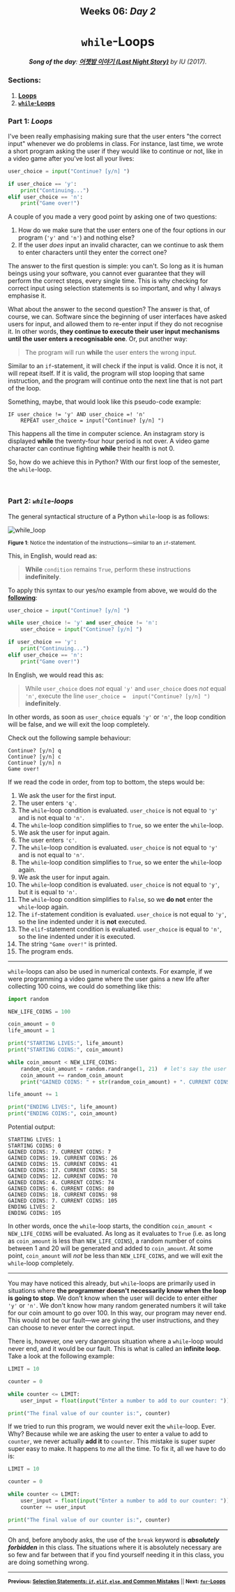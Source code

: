 <h2 align=center>Weeks 06: <em>Day 2</em></h2>

<h1 align=center><code>while</code>-Loops</h1>

<p align=center><strong><em>Song of the day</strong>: <a href="https://youtu.be/cxcxskPKtiI?si=fr9UA24Fj9OysWHW"><strong><u>어젯밤 이야기 (Last Night Story)</u></strong></a> by IU (2017).</em></p>

### Sections:

1. [**Loops**](#part-1-loops)
2. [**`while`-Loops**](#part-2-while-loops)

### Part 1: _Loops_

I've been really emphasising making sure that the user enters "the correct input" whenever we do problems in class. For instance, last time, we wrote a short program asking the user if they would like to continue or not, like in a video game after you've lost all your lives:

```python
user_choice = input("Continue? [y/n] ")

if user_choice == 'y':
    print("Continuing...")
elif user_choice == 'n':
    print("Game over!")
```

A couple of you made a very good point by asking one of two questions: 

1. How do we make sure that the user enters one of the four options in our program (`'y'` and `'n'`) and nothing else?
2. If the user _does_ input an invalid character, can we continue to ask them to enter characters until they enter the correct one?

The answer to the first question is simple: you can't. So long as it is human beings using your software, you cannot ever guarantee that they will perform the correct steps, every single time. This is why checking for correct input using selection statements is so important, and why I always emphasise it.

What about the answer to the second question? The answer is that, of course, we can. Software since the beginning of user interfaces have asked users for input, and allowed them to re-enter input if they do not recognise it. In other words, **they continue to execute their user input mechanisms until the user enters a recognisable one**. Or, put another way:

> The program will run **while** the user enters the wrong input.

Similar to an `if`-statement, it will check if the input is valid. Once it is not, it will repeat itself. If it is valid, the program will stop looping that same instruction, and the program will continue onto the next line that is not part of the loop.

Something, maybe, that would look like this pseudo-code example:

```text
IF user_choice != 'y' AND user_choice =! 'n'
    REPEAT user_choice = input("Continue? [y/n] ")
```

This happens all the time in computer science. An instagram story is displayed **while** the twenty-four hour period is not over. A video game character can continue fighting **while** their health is not 0.

So, how do we achieve this in Python? With our first loop of the semester, the `while`-loop.

<br>

### Part 2: _`while`-loops_

The general syntactical structure of a Python `while`-loop is as follows:

![while_loop](assets/while_loop.png)

<sub>**Figure 1**: Notice the indentation of the instructions—similar to an `if`-statement.</sub>

This, in English, would read as:

> **While** `condition` remains `True`, perform these instructions **indefinitely**.

To apply this syntax to our yes/no example from above, we would do the [**following**](game_over.py):

```python
user_choice = input("Continue? [y/n] ")

while user_choice != 'y' and user_choice != 'n':
    user_choice = input("Continue? [y/n] ")

if user_choice == 'y':
    print("Continuing...")
elif user_choice == 'n':
    print("Game over!")
```

In English, we would read this as:

> While `user_choice` does _not_ equal `'y'` and `user_choice` does _not_ equal `'n'`, execute the line `user_choice =  input("Continue? [y/n] ")` **indefinitely**.

In other words, as soon as `user_choice` equals `'y'` or `'n'`, the loop condition will be false, and we will exit the loop completely.

Check out the following sample behaviour:

```text
Continue? [y/n] q
Continue? [y/n] c
Continue? [y/n] n
Game over!
```

If we read the code in order, from top to bottom, the steps would be:

1. We ask the user for the first input.
2. The user enters `'q'`.
3. The `while`-loop condition is evaluated. `user_choice` is not equal to `'y'` and is not equal to `'n'`.
4. The `while`-loop condition simplifies to `True`, so we enter the `while`-loop.
5. We ask the user for input again.
6. The user enters `'c'`. 
7. The `while`-loop condition is evaluated. `user_choice` is not equal to `'y'` and is not equal to `'n'`.
8. The `while`-loop condition simplifies to `True`, so we enter the `while`-loop again.
9. We ask the user for input again.
10. The `while`-loop condition is evaluated. `user_choice` is not equal to `'y'`, but it is equal to `'n'`.
11. The `while`-loop condition simplifies to `False`, so we **do not** enter the `while`-loop again.
12. The `if`-statement condition is evaluated. `user_choice` is not equal to `'y'`, so the line indented under it is **not** executed.
13. The `elif`-statement condition is evaluated. `user_choice` is equal to `'n'`, so the line indented under it is executed.
14. The string `"Game over!"` is printed.
15. The program ends.

---

`while`-loops can also be used in numerical contexts. For example, if we were programming a video game where the user gains a new life after collecting 100 coins, we could do something like this:

```python
import random

NEW_LIFE_COINS = 100

coin_amount = 0
life_amount = 1

print("STARTING LIVES:", life_amount)
print("STARTING COINS:", coin_amount)

while coin_amount < NEW_LIFE_COINS:
    random_coin_amount = random.randrange(1, 21)  # let's say the user can only gain a max of 20 coins per turn
    coin_amount += random_coin_amount
    print("GAINED COINS: " + str(random_coin_amount) + ". CURRENT COINS: " + str(coin_amount))

life_amount += 1

print("ENDING LIVES:", life_amount)
print("ENDING COINS:", coin_amount)

```

Potential output:

```commandline
STARTING LIVES: 1
STARTING COINS: 0
GAINED COINS: 7. CURRENT COINS: 7
GAINED COINS: 19. CURRENT COINS: 26
GAINED COINS: 15. CURRENT COINS: 41
GAINED COINS: 17. CURRENT COINS: 58
GAINED COINS: 12. CURRENT COINS: 70
GAINED COINS: 4. CURRENT COINS: 74
GAINED COINS: 6. CURRENT COINS: 80
GAINED COINS: 18. CURRENT COINS: 98
GAINED COINS: 7. CURRENT COINS: 105
ENDING LIVES: 2
ENDING COINS: 105
```

In other words, once the `while`-loop starts, the condition `coin_amount < NEW_LIFE_COINS` will be evaluated. As long as it evaluates to `True` (i.e. as long as `coin_amount` is less than `NEW_LIFE_COINS`), a random number of coins between 1 and 20 will be generated and added to `coin_amount`. At some point, `coin_amount` will _not_ be less than `NEW_LIFE_COINS`, and we will exit the `while`-loop completely.

---

You may have noticed this already, but `while`-loops are primarily used in situations where **the programmer doesn't necessarily know when the loop is going to stop**. We don't know when the user will decide to enter either `'y'` or `'n'`. We don't know how many random generated numbers it will take for our coin amount to go over 100. In this way, our program may never end. This would not be our fault—we are giving the user instructions, and they can choose to never enter the correct input.

There is, however, one very dangerous situation where a `while`-loop would never end, and it would be our fault. This is what is called an **infinite loop**. Take a look at the following example:

```python
LIMIT = 10

counter = 0

while counter <= LIMIT:
    user_input = float(input("Enter a number to add to our counter: "))

print("The final value of our counter is:", counter)
```

If we tried to run this program, we would never exit the `while`-loop. Ever. Why? Because while we are asking the user to enter a value to add to `counter`, we never actually **add it** to `counter`. This mistake is super super super easy to make. It happens to *me* all the time. To fix it, all we have to do is:

```python
LIMIT = 10

counter = 0

while counter <= LIMIT:
    user_input = float(input("Enter a number to add to our counter: "))
    counter += user_input

print("The final value of our counter is:", counter)
```

---

Oh and, before anybody asks, the use of the `break` keyword is ***absolutely forbidden*** in this class. The situations where it is absolutely necessary are so few and far between that if you find yourself needing it in this class, you are doing something wrong.

---

<sub>**Previous: [Selection Statements: `if`, `elif`, `else`, and Common Mistakes](/lectures/07_selections)** || **Next: [`for`-Loops]()**</sub>